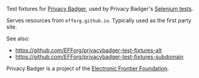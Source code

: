 Test fixtures for [Privacy Badger](https://privacybadger.org/), used by Privacy Badger's [Selenium tests](https://github.com/EFForg/privacybadger/tree/master/tests/selenium).

Serves resources from `efforg.github.io`. Typically used as the first party site.

See also:
- https://github.com/EFForg/privacybadger-test-fixtures-alt
- https://github.com/EFForg/privacybadger-test-fixtures-subdomain

Privacy Badger is a project of the [Electronic Frontier Foundation](https://www.eff.org).
